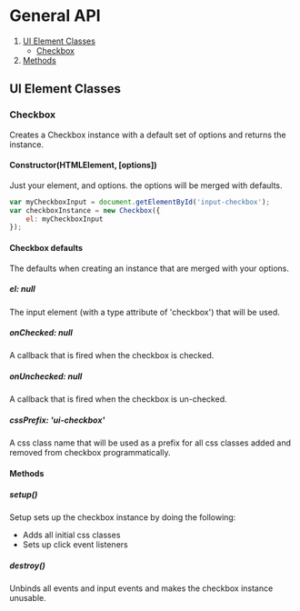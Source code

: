 # General API

1. [UI Element Classes](#ui-classes)
    * [Checkbox](#checkbox)
1. [Methods](#methods)

<a name="ui-classes"></a>
## UI Element Classes

<a name="checkbox"></a>
### Checkbox

Creates a Checkbox instance with a default set of options and returns the instance.

#### Constructor(HTMLElement, [options])
Just your element, and options. the options will be merged with defaults.


```javascript
var myCheckboxInput = document.getElementById('input-checkbox');
var checkboxInstance = new Checkbox({
    el: myCheckboxInput
});
```

#### Checkbox defaults

The defaults when creating an instance that are merged with your options.

##### el: null
The input element (with a type attribute of 'checkbox') that will be used.

##### onChecked: null
A callback that is fired when the checkbox is checked.

##### onUnchecked: null
A callback that is fired when the checkbox is un-checked.

##### cssPrefix: 'ui-checkbox'
A css class name that will be used as a prefix for all css classes added and removed from checkbox programmatically.


<a name="methods"></a>
#### Methods

##### setup()
Setup sets up the checkbox instance by doing the following:
* Adds all initial css classes
* Sets up click event listeners

##### destroy()
Unbinds all events and input events and makes the checkbox instance unusable.